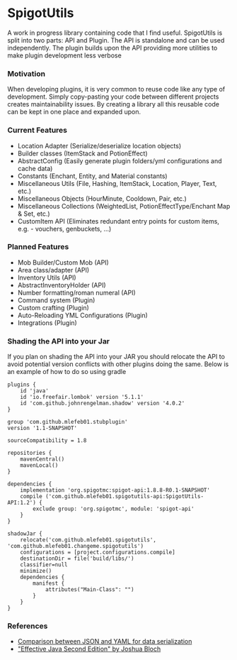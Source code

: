 # SpigotUtils
A work in progress library containing code that I find useful. SpigotUtils is split into 
two parts: API and Plugin. The API is standalone and can be used independently. The plugin 
builds upon the API providing more utilities to make plugin development less verbose

### Motivation
When developing plugins, it is very common to reuse code like any type of development. Simply
copy-pasting your code between different projects creates maintainability issues. By creating a
library all this reusable code can be kept in one place and expanded upon.

### Current Features
- Location Adapter (Serialize/deserialize location objects)
- Builder classes (ItemStack and PotionEffect)
- AbstractConfig (Easily generate plugin folders/yml configurations and cache data)
- Constants (Enchant, Entity, and Material constants)
- Miscellaneous Utils (File, Hashing, ItemStack, Location, Player, Text, etc.)
- Miscellaneous Objects (HourMinute, Cooldown, Pair, etc.)
- Miscellaneous Collections (WeightedList, PotionEffectType/Enchant Map & Set, etc.)
- CustomItem API (Eliminates redundant entry points for custom items, e.g. - vouchers, genbuckets, ...)

### Planned Features
- Mob Builder/Custom Mob (API)
- Area class/adapter (API)
- Inventory Utils (API)
- AbstractInventoryHolder (API)
- Number formatting/roman numeral (API)
- Command system (Plugin)
- Custom crafting (Plugin)
- Auto-Reloading YML Configurations (Plugin)
- Integrations (Plugin)

### Shading the API into your Jar
If you plan on shading the API into your JAR you should relocate the API to avoid potential version
conflicts with other plugins doing the same. Below is an example of how to do so using gradle
```$xslt
plugins {
    id 'java'
    id 'io.freefair.lombok' version '5.1.1'
    id 'com.github.johnrengelman.shadow' version '4.0.2'
}

group 'com.github.mlefeb01.stubplugin'
version '1.1-SNAPSHOT'

sourceCompatibility = 1.8

repositories {
    mavenCentral()
    mavenLocal()
}

dependencies {
    implementation 'org.spigotmc:spigot-api:1.8.8-R0.1-SNAPSHOT'
    compile ('com.github.mlefeb01.spigotutils-api:SpigotUtils-API:1.2') {
        exclude group: 'org.spigotmc', module: 'spigot-api'
    }
}

shadowJar {
    relocate('com.github.mlefeb01.spigotutils', 'com.github.mlefeb01.changeme.spigotutils')
    configurations = [project.configurations.compile]
    destinationDir = file('build/libs/')
    classifier=null
    minimize()
    dependencies {
        manifest {
            attributes("Main-Class": "")
        }
    }
}
```

### References
- [Comparison between JSON and YAML for data serialization](http://citeseerx.ist.psu.edu/viewdoc/download?doi=10.1.1.1048.2508&rep=rep1&type=pdf)
- ["Effective Java Second Edition" by Joshua Bloch](https://www.amazon.com/Effective-Java-2nd-Joshua-Bloch/dp/0321356683)